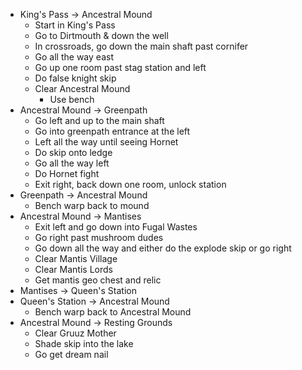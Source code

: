 - King's Pass -> Ancestral Mound
    - Start in King's Pass
    - Go to Dirtmouth & down the well
    - In crossroads, go down the main shaft past cornifer
    - Go all the way east
    - Go up one room past stag station and left
    - Do false knight skip
    - Clear Ancestral Mound
        - Use bench
- Ancestral Mound -> Greenpath
    - Go left and up to the main shaft
    - Go into greenpath entrance at the left
    - Left all the way until seeing Hornet
    - Do skip onto ledge
    - Go all the way left
    - Do Hornet fight
    - Exit right, back down one room, unlock station
- Greenpath -> Ancestral Mound
    - Bench warp back to mound
- Ancestral Mound -> Mantises
    - Exit left and go down into Fugal Wastes
    - Go right past mushroom dudes
    - Go down all the way and either do the explode skip or go right
    - Clear Mantis Village
    - Clear Mantis Lords
    - Get mantis geo chest and relic
- Mantises -> Queen's Station
- Queen's Station -> Ancestral Mound
    - Bench warp back to Ancestral Mound
- Ancestral Mound -> Resting Grounds
    - Clear Gruuz Mother
    - Shade skip into the lake
    - Go get dream nail
